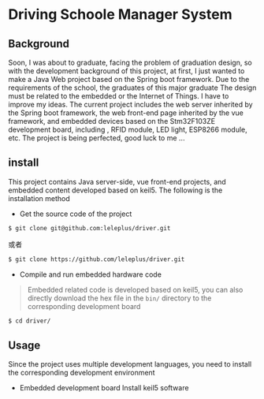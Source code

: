 # Driving Schoole Manager System

## Background

  Soon, I was about to graduate, facing the problem of graduation design, so with the development background of this project, at first, I just wanted to make a Java Web project based on the Spring boot framework. Due to the requirements of the school, the graduates of this major graduate The design must be related to the embedded or the Internet of Things. I have to improve my ideas. The current project includes the web server inherited by the Spring boot framework, the web front-end page inherited by the vue framework, and embedded devices based on the Stm32F103ZE development board, including , RFID module, LED light, ESP8266 module, etc. The project is being perfected, good luck to me ...


## install
This project contains Java server-side, vue front-end projects, and embedded content developed based on keil5. The following is the installation method

* Get the source code of the project
```bash
$ git clone git@github.com:leleplus/driver.git
```
或者
```bash
$ git clone https://github.com/leleplus/driver.git
```

* Compile and run embedded hardware code
> Embedded related code is developed based on keil5, you can also directly download the hex file in the `bin/` directory to the corresponding development board

```bash
$ cd driver/
```

## Usage
Since the project uses multiple development languages, you need to install the corresponding development environment

* Embedded development board
Install keil5 software
